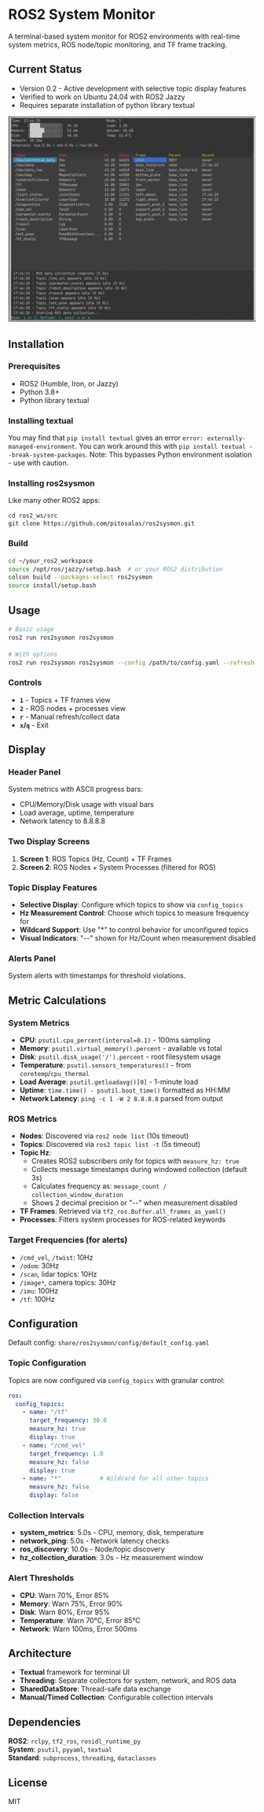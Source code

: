 # ROS2 System Monitor

A terminal-based system monitor for ROS2 environments with real-time system metrics, ROS node/topic monitoring, and TF frame tracking.

## Current Status

* Version 0.2 - Active development with selective topic display features
* Verified to work on Ubuntu 24.04 with ROS2 Jazzy
* Requires separate installation of python library textual


![ROS2 System Monitor Screenshot](screenshot.png)
## Installation

### Prerequisites
- ROS2 (Humble, Iron, or Jazzy)
- Python 3.8+
- Python library textual

### Installing textual
You may find that `pip install textual` gives an error `error: externally-managed-environment`. You can work around this with `pip install textual --break-system-packages`. Note: This bypasses Python environment isolation - use with caution.

### Installing ros2sysmon

Like many other ROS2 apps:

```
cd ros2_ws/src
git clone https://github.com/pitosalas/ros2sysmon.git
```

### Build
```bash
cd ~/your_ros2_workspace
source /opt/ros/jazzy/setup.bash  # or your ROS2 distribution
colcon build --packages-select ros2sysmon
source install/setup.bash
```

## Usage

```bash
# Basic usage
ros2 run ros2sysmon ros2sysmon

# With options
ros2 run ros2sysmon ros2sysmon --config /path/to/config.yaml --refresh-rate 3.0
```

### Controls
- **`1`** - Topics + TF frames view
- **`2`** - ROS nodes + processes view  
- **`r`** - Manual refresh/collect data
- **`x`/`q`** - Exit

## Display

### Header Panel
System metrics with ASCII progress bars:
- CPU/Memory/Disk usage with visual bars
- Load average, uptime, temperature
- Network latency to 8.8.8.8

### Two Display Screens
1. **Screen 1**: ROS Topics (Hz, Count) + TF Frames
2. **Screen 2**: ROS Nodes + System Processes (filtered for ROS)

### Topic Display Features
- **Selective Display**: Configure which topics to show via `config_topics`
- **Hz Measurement Control**: Choose which topics to measure frequency for
- **Wildcard Support**: Use "*" to control behavior for unconfigured topics
- **Visual Indicators**: "--" shown for Hz/Count when measurement disabled

### Alerts Panel
System alerts with timestamps for threshold violations.

## Metric Calculations

### System Metrics
- **CPU**: `psutil.cpu_percent(interval=0.1)` - 100ms sampling
- **Memory**: `psutil.virtual_memory().percent` - available vs total
- **Disk**: `psutil.disk_usage('/').percent` - root filesystem usage
- **Temperature**: `psutil.sensors_temperatures()` - from `coretemp`/`cpu_thermal`
- **Load Average**: `psutil.getloadavg()[0]` - 1-minute load
- **Uptime**: `time.time() - psutil.boot_time()` formatted as HH:MM
- **Network Latency**: `ping -c 1 -W 2 8.8.8.8` parsed from output

### ROS Metrics
- **Nodes**: Discovered via `ros2 node list` (10s timeout)
- **Topics**: Discovered via `ros2 topic list -t` (5s timeout)
- **Topic Hz**:
  - Creates ROS2 subscribers only for topics with `measure_hz: true`
  - Collects message timestamps during windowed collection (default 3s)
  - Calculates frequency as: `message_count / collection_window_duration`
  - Shows 2 decimal precision or "--" when measurement disabled
- **TF Frames**: Retrieved via `tf2_ros.Buffer.all_frames_as_yaml()`
- **Processes**: Filters system processes for ROS-related keywords

### Target Frequencies (for alerts)
- `/cmd_vel`, `/twist`: 10Hz
- `/odom`: 30Hz  
- `/scan`, lidar topics: 10Hz
- `/image*`, camera topics: 30Hz
- `/imu`: 100Hz
- `/tf`: 100Hz

## Configuration

Default config: `share/ros2sysmon/config/default_config.yaml`

### Topic Configuration
Topics are now configured via `config_topics` with granular control:
```yaml
ros:
  config_topics:
    - name: "/tf"
      target_frequency: 30.0
      measure_hz: true
      display: true
    - name: "/cmd_vel"
      target_frequency: 1.0
      measure_hz: false
      display: true
    - name: "*"           # Wildcard for all other topics
      measure_hz: false
      display: false
```

### Collection Intervals
- **system_metrics**: 5.0s - CPU, memory, disk, temperature
- **network_ping**: 5.0s - Network latency checks
- **ros_discovery**: 10.0s - Node/topic discovery
- **hz_collection_duration**: 3.0s - Hz measurement window

### Alert Thresholds
- **CPU**: Warn 70%, Error 85%
- **Memory**: Warn 75%, Error 90%
- **Disk**: Warn 80%, Error 95%  
- **Temperature**: Warn 70°C, Error 85°C
- **Network**: Warn 100ms, Error 500ms

## Architecture

- **Textual** framework for terminal UI
- **Threading**: Separate collectors for system, network, and ROS data
- **SharedDataStore**: Thread-safe data exchange
- **Manual/Timed Collection**: Configurable collection intervals

## Dependencies

**ROS2**: `rclpy`, `tf2_ros`, `rosidl_runtime_py`  
**System**: `psutil`, `pyyaml`, `textual`  
**Standard**: `subprocess`, `threading`, `dataclasses`

## License

MIT
